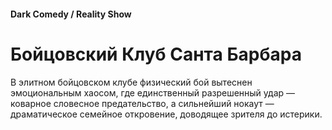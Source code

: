 #### Dark Comedy / Reality Show

# Бойцовский Клуб Санта Барбара

В элитном бойцовском клубе физический бой вытеснен эмоциональным хаосом, где единственный разрешенный удар — коварное словесное предательство, а сильнейший нокаут — драматическое семейное откровение, доводящее зрителя до истерики.
